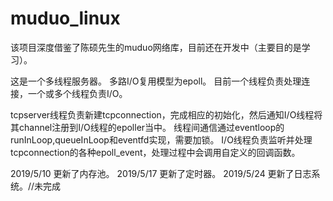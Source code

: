 # muduo_linux
该项目深度借鉴了陈硕先生的muduo网络库，目前还在开发中（主要目的是学习）。

这是一个多线程服务器。
多路I/O复用模型为epoll。
目前一个线程负责处理连接，一个或多个线程负责I/O。

tcpserver线程负责新建tcpconnection，完成相应的初始化，然后通知I/O线程将其channel注册到I/O线程的epoller当中。
线程间通信通过eventloop的runInLoop,queueInLoop和eventfd实现，需要加锁。
I/O线程负责监听并处理tcpconnection的各种epoll_event，处理过程中会调用自定义的回调函数。

2019/5/10 更新了内存池。
2019/5/17 更新了定时器。
2019/5/24 更新了日志系统。//未完成
